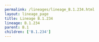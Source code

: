 ```yaml
---
permalink: /lineages/lineage_B.1.234.html
layout: lineage_page
title: Lineage B.1.234
lineage: B.1.234
parent: B.1
children: ['B.1.234']
---
```

